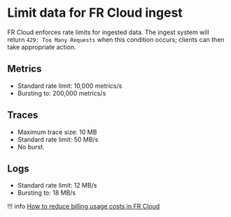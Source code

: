 # Limit data for FR Cloud ingest

FR Cloud enforces rate limits for ingested data.  The ingest system will return `429: Too Many Requests` when this condition occurs; clients can then take appropriate action.

## Metrics

- Standard rate limit:  10,000 metrics/s
- Bursting to: 200,000 metrics/s

## Traces

- Maximum trace size:  10 MB
- Standard rate limit:  50 MB/s
- No burst.

## Logs

- Standard rate limit:  12 MB/s
- Bursting to:  18 MB/s


!!! info 
    [How to reduce billing usage costs in FR Cloud](/frdocs/Troubleshooting/Optimize-data/)